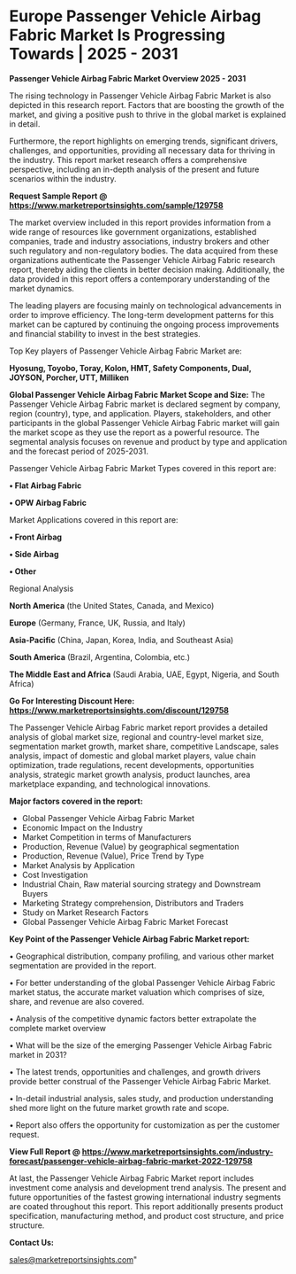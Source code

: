 # Europe Passenger Vehicle Airbag Fabric Market Is Progressing Towards | 2025 - 2031

<Strong> Passenger Vehicle Airbag Fabric Market Overview 2025 - 2031</strong>

The rising technology in Passenger Vehicle Airbag Fabric Market is also depicted in this research report. Factors that are boosting the growth of the market, and giving a positive push to thrive in the global market is explained in detail.

Furthermore, the report highlights on emerging trends, significant drivers, challenges, and opportunities, providing all necessary data for thriving in the industry. This report market research offers a comprehensive perspective, including an in-depth analysis of the present and future scenarios within the industry.

<strong>Request Sample Report @ <a href=https://www.marketreportsinsights.com/sample/129758>https://www.marketreportsinsights.com/sample/129758</a></strong>

The market overview included in this report provides information from a wide range of resources like government organizations, established companies, trade and industry associations, industry brokers and other such regulatory and non-regulatory bodies. The data acquired from these organizations authenticate the Passenger Vehicle Airbag Fabric research report, thereby aiding the clients in better decision making. Additionally, the data provided in this report offers a contemporary understanding of the market dynamics.

The leading players are focusing mainly on technological advancements in order to improve efficiency. The long-term development patterns for this market can be captured by continuing the ongoing process improvements and financial stability to invest in the best strategies.

Top Key players of Passenger Vehicle Airbag Fabric Market are:

<strong>Hyosung, Toyobo, Toray, Kolon, HMT, Safety Components, Dual, JOYSON, Porcher, UTT, Milliken</strong>

<strong><b>Global Passenger Vehicle Airbag Fabric Market Scope and Size:</b></strong>
The Passenger Vehicle Airbag Fabric market is declared segment by company, region (country), type, and application. Players, stakeholders, and other participants in the global Passenger Vehicle Airbag Fabric market will gain the market scope as they use the report as a powerful resource. The segmental analysis focuses on revenue and product by type and application and the forecast period of 2025-2031.

Passenger Vehicle Airbag Fabric Market Types covered in this report are:

<strong>• Flat Airbag Fabric

• OPW Airbag Fabric</strong>

Market Applications covered in this report are:

<strong>• Front Airbag

• Side Airbag

• Other</strong> 

Regional Analysis

<strong>North America</strong> (the United States, Canada, and Mexico)

<strong>Europe</strong> (Germany, France, UK, Russia, and Italy)

<strong>Asia-Pacific</strong> (China, Japan, Korea, India, and Southeast Asia)

<strong>South America</strong> (Brazil, Argentina, Colombia, etc.)

<strong>The Middle East and Africa</strong> (Saudi Arabia, UAE, Egypt, Nigeria, and South Africa)

<strong>Go For Interesting Discount Here: <a href=https://www.marketreportsinsights.com/discount/129758>https://www.marketreportsinsights.com/discount/129758</a></strong>

The Passenger Vehicle Airbag Fabric market report provides a detailed analysis of global market size, regional and country-level market size, segmentation market growth, market share, competitive Landscape, sales analysis, impact of domestic and global market players, value chain optimization, trade regulations, recent developments, opportunities analysis, strategic market growth analysis, product launches, area marketplace expanding, and technological innovations.

<strong><b>Major factors covered in the report:</b></strong>
<ul>
  <li>Global Passenger Vehicle Airbag Fabric Market </li>
  <li>Economic Impact on the Industry</li>
  <li>Market Competition in terms of Manufacturers</li>
  <li>Production, Revenue (Value) by geographical segmentation</li>
  <li>Production, Revenue (Value), Price Trend by Type</li>
  <li>Market Analysis by Application</li>
  <li>Cost Investigation</li>
  <li>Industrial Chain, Raw material sourcing strategy and Downstream Buyers</li>
  <li>Marketing Strategy comprehension, Distributors and Traders</li>
  <li>Study on Market Research Factors</li>
  <li>Global Passenger Vehicle Airbag Fabric Market Forecast</li>
</ul>

<strong><b>Key Point of the Passenger Vehicle Airbag Fabric Market report:</b></strong>

• Geographical distribution, company profiling, and various other market segmentation are provided in the report.

• For better understanding of the global Passenger Vehicle Airbag Fabric market status, the accurate market valuation which comprises of size, share, and revenue are also covered.

• Analysis of the competitive dynamic factors better extrapolate the complete market overview

• What will be the size of the emerging Passenger Vehicle Airbag Fabric market in 2031?

• The latest trends, opportunities and challenges, and growth drivers provide better construal of the Passenger Vehicle Airbag Fabric Market.

• In-detail industrial analysis, sales study, and production understanding shed more light on the future market growth rate and scope.

• Report also offers the opportunity for customization as per the customer request.

<strong><b>View Full Report @ <a href=https://www.marketreportsinsights.com/industry-forecast/passenger-vehicle-airbag-fabric-market-2022-129758>https://www.marketreportsinsights.com/industry-forecast/passenger-vehicle-airbag-fabric-market-2022-129758</a></b></strong>


At last, the Passenger Vehicle Airbag Fabric Market report includes investment come analysis and development trend analysis. The present and future opportunities of the fastest growing international industry segments are coated throughout this report. This report additionally presents product specification, manufacturing method, and product cost structure, and price structure.

<strong>Contact Us:</strong>

sales@marketreportsinsights.com"
